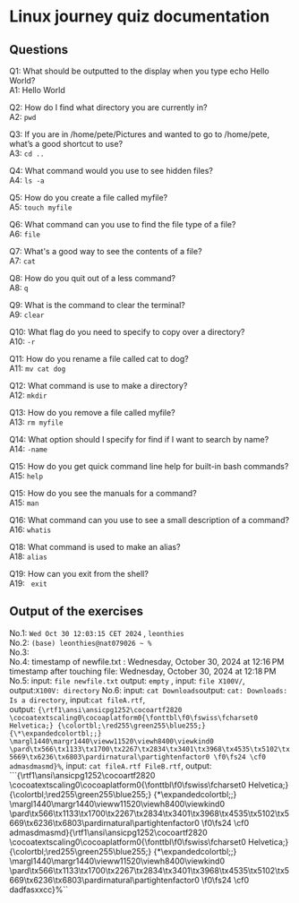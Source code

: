 # Linux journey quiz documentation

## Questions

Q1: What should be outputted to the display when you type echo Hello World?                   
A1: Hello World

Q2: How do I find what directory you are currently in?                          
A2: ```pwd```

Q3: If you are in /home/pete/Pictures and wanted to go to /home/pete, what’s a good shortcut to use?   
A3: ```cd ..```

Q4: What command would you use to see hidden files?                                      
A4: ```ls -a```

Q5: How do you create a file called myfile?                                                      
A5: ```touch myfile```

Q6: What command can you use to find the file type of a file?                                     
A6: ```file```

Q7: What's a good way to see the contents of a file?                                               
A7: ```cat```

Q8: How do you quit out of a less command?                                                      
A8: ```q```

Q9: What is the command to clear the terminal?                                                     
A9: ```clear```  

Q10: What flag do you need to specify to copy over a directory?                                   
A10: ```-r```

Q11: How do you rename a file called cat to dog?                                                    
A11: ```mv cat dog```

Q12: What command is use to make a directory?                                                   
A12: ```mkdir```

Q13: How do you remove a file called myfile?                                                      
A13: ```rm myfile```

Q14: What option should I specify for find if I want to search by name?                           
A14: ```-name```

Q15: How do you get quick command line help for built-in bash commands?                               
A15: ```help```

Q15: How do you see the manuals for a command?                                                        
A15: ```man```

Q16: What command can you use to see a small description of a command?                               
A16: ```whatis```

Q18: What command is used to make an alias?                                                           
A18: ```alias```

Q19: How can you exit from the shell?                                                                
A19: ```  exit ```

## Output of the exercises

No.1: ```Wed Oct 30 12:03:15 CET 2024``` , ```leonthies```                                           
No.2: ```(base) leonthies@nat079026 ~ % ```                                                     
No.3:                                                                                           
No.4: timestamp of newfile.txt : Wednesday, October 30, 2024 at 12:16 PM    <br> 
      timestamp after touching file: Wednesday, October 30, 2024 at 12:18 PM <br>
No.5: input: ```file newfile.txt``` output: ```empty``` , input: ```file X100V/```, output:```X100V: directory```
No.6: input: ```cat Downloads```output: ```cat: Downloads: Is a directory```, input:```cat fileA.rtf```,  
output: ```{\rtf1\ansi\ansicpg1252\cocoartf2820
\cocoatextscaling0\cocoaplatform0{\fonttbl\f0\fswiss\fcharset0 Helvetica;}
{\colortbl;\red255\green255\blue255;}
{\*\expandedcolortbl;;}
\margl1440\margr1440\vieww11520\viewh8400\viewkind0
\pard\tx566\tx1133\tx1700\tx2267\tx2834\tx3401\tx3968\tx4535\tx5102\tx5669\tx6236\tx6803\pardirnatural\partightenfactor0
\f0\fs24 \cf0 admasdmasmd}%```, input: ```cat fileA.rtf FileB.rtf```, output: ```{\rtf1\ansi\ansicpg1252\cocoartf2820
\cocoatextscaling0\cocoaplatform0{\fonttbl\f0\fswiss\fcharset0 Helvetica;}
{\colortbl;\red255\green255\blue255;}
{\*\expandedcolortbl;;}
\margl1440\margr1440\vieww11520\viewh8400\viewkind0
\pard\tx566\tx1133\tx1700\tx2267\tx2834\tx3401\tx3968\tx4535\tx5102\tx5669\tx6236\tx6803\pardirnatural\partightenfactor0
\f0\fs24 \cf0 admasdmasmd}{\rtf1\ansi\ansicpg1252\cocoartf2820
\cocoatextscaling0\cocoaplatform0{\fonttbl\f0\fswiss\fcharset0 Helvetica;}
{\colortbl;\red255\green255\blue255;}
{\*\expandedcolortbl;;}
\margl1440\margr1440\vieww11520\viewh8400\viewkind0
\pard\tx566\tx1133\tx1700\tx2267\tx2834\tx3401\tx3968\tx4535\tx5102\tx5669\tx6236\tx6803\pardirnatural\partightenfactor0
\f0\fs24 \cf0 dadfasxxcc}%``





